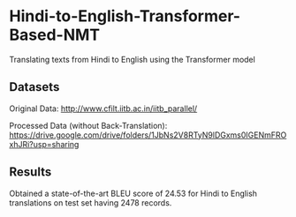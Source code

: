# Hindi-to-English-Transformer-Based-NMT
Translating texts from Hindi to English using the Transformer model

## Datasets
Original Data: http://www.cfilt.iitb.ac.in/iitb_parallel/

Processed Data (without Back-Translation): https://drive.google.com/drive/folders/1JbNs2V8RTyN9lDGxms0IGENmFROxhJRi?usp=sharing

## Results
Obtained a state-of-the-art BLEU score of 24.53 for Hindi to English translations on test set having 2478 records.
